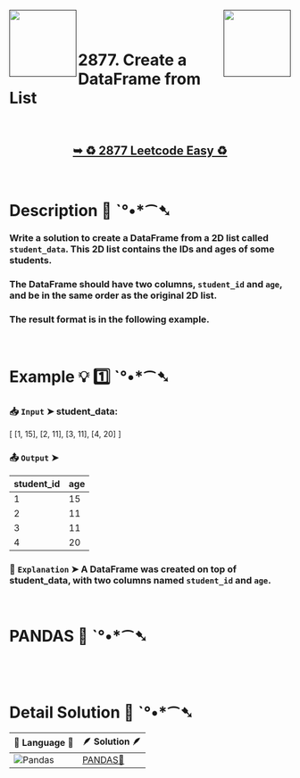 
[<img align="left" src ="https://github.com/user-attachments/assets/c5e05cce-05ba-4f7d-8cea-67dc1112ab98" width = "120px" />]()
[<img align="right" src ="https://github.com/user-attachments/assets/6614aa7c-a424-4349-b963-2111d9e9aa0d" width = "120px" />]()

</br>
</br>

# 2877. Create a DataFrame from List

</br>

<h2 align="center"> 

<a href="https://leetcode.com/problems/create-a-dataframe-from-list/?envType=study-plan-v2&envId=introduction-to-pandas&lang=pythondata"><strong>➥ ♻️ 2877 Leetcode Easy ♻️ </strong></a>
</h2>

</br>

# Description 📜 ˋ°•*⁀➷

### Write a solution to create a DataFrame from a 2D list called `student_data`. This 2D list contains the IDs and ages of some students.

### The DataFrame should have two columns, `student_id` and `age`, and be in the same order as the original 2D list.

### The result format is in the following example.

</br>

# Example 💡 1️⃣ ˋ°•*⁀➷

  ### 📥 `Input`  ➤ student_data:

[
  [1, 15],
  [2, 11],
  [3, 11],
  [4, 20]
]

  ### 📤 `Output`  ➤ 

| student_id | age |
|------------|-----|
| 1          | 15  |
| 2          | 11  |
| 3          | 11  |
| 4          | 20  |

  ### 🔦 `Explanation`  ➤ A DataFrame was created on top of student_data, with two columns named `student_id` and `age`.

</br>

# PANDAS 🐼 ˋ°•*⁀➷

```python



```

</br>

# Detail Solution 🧮 ˋ°•*⁀➷

| 📒 Language 📒  | 🪶 Solution 🪶 |
| ------------- | ------------- |
| ![Pandas](https://img.shields.io/badge/pandas-%23150458.svg?style=for-the-badge&logo=pandas&logoColor=white) | [PANDAS🐼]() |
